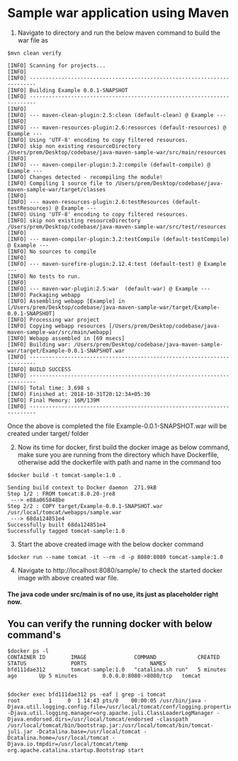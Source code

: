 # Sample war application using Maven 

1. Navigate to directory and run the below maven command to build the war file as
```
$mvn clean verify

[INFO] Scanning for projects...
[INFO]                                                                         
[INFO] ------------------------------------------------------------------------
[INFO] Building Example 0.0.1-SNAPSHOT
[INFO] ------------------------------------------------------------------------
[INFO] 
[INFO] --- maven-clean-plugin:2.5:clean (default-clean) @ Example ---
[INFO] 
[INFO] --- maven-resources-plugin:2.6:resources (default-resources) @ Example ---
[INFO] Using 'UTF-8' encoding to copy filtered resources.
[INFO] skip non existing resourceDirectory /Users/prem/Desktop/codebase/java-maven-sample-war/src/main/resources
[INFO] 
[INFO] --- maven-compiler-plugin:3.2:compile (default-compile) @ Example ---
[INFO] Changes detected - recompiling the module!
[INFO] Compiling 1 source file to /Users/prem/Desktop/codebase/java-maven-sample-war/target/classes
[INFO] 
[INFO] --- maven-resources-plugin:2.6:testResources (default-testResources) @ Example ---
[INFO] Using 'UTF-8' encoding to copy filtered resources.
[INFO] skip non existing resourceDirectory /Users/prem/Desktop/codebase/java-maven-sample-war/src/test/resources
[INFO] 
[INFO] --- maven-compiler-plugin:3.2:testCompile (default-testCompile) @ Example ---
[INFO] No sources to compile
[INFO] 
[INFO] --- maven-surefire-plugin:2.12.4:test (default-test) @ Example ---
[INFO] No tests to run.
[INFO] 
[INFO] --- maven-war-plugin:2.5:war  (default-war) @ Example ---
[INFO] Packaging webapp
[INFO] Assembling webapp [Example] in [/Users/prem/Desktop/codebase/java-maven-sample-war/target/Example-0.0.1-SNAPSHOT]
[INFO] Processing war project
[INFO] Copying webapp resources [/Users/prem/Desktop/codebase/java-maven-sample-war/src/main/webapp]
[INFO] Webapp assembled in [69 msecs]
[INFO] Building war: /Users/prem/Desktop/codebase/java-maven-sample-war/target/Example-0.0.1-SNAPSHOT.war
[INFO] ------------------------------------------------------------------------
[INFO] BUILD SUCCESS
[INFO] ------------------------------------------------------------------------
[INFO] Total time: 3.698 s
[INFO] Finished at: 2018-10-31T20:12:34+05:30
[INFO] Final Memory: 16M/139M
[INFO] ------------------------------------------------------------------------
```
Once the above is completed the file Example-0.0.1-SNAPSHOT.war will be created under target/ folder

2. Now its time for docker, first build the docker image as below command, make sure you are running from the directory which have Dockerfile, otherwise add the dockerfile with path and name in the command too
```
$docker build -t tomcat-sample:1.0 .

Sending build context to Docker daemon  271.9kB
Step 1/2 : FROM tomcat:8.0.20-jre8
 ---> e88a065848be
Step 2/2 : COPY target/Example-0.0.1-SNAPSHOT.war /usr/local/tomcat/webapps/sample.war
 ---> 68da124851e4
Successfully built 68da124851e4
Successfully tagged tomcat-sample:1.0
```
3. Start the above created image with the below docker command
```
$docker run --name tomcat -it --rm -d -p 8080:8080 tomcat-sample:1.0
```
4. Navigate to http://localhost:8080/sample/ to check the started docker image with above created war file.

#### The java code under src/main is of no use, its just as placeholder right now.

## You can verify the running docker with below command's
```
$docker ps -l
CONTAINER ID        IMAGE               COMMAND             CREATED             STATUS              PORTS                    NAMES
bfd111dae312        tomcat-sample:1.0   "catalina.sh run"   5 minutes ago       Up 5 minutes        0.0.0.0:8080->8080/tcp   tomcat


$docker exec bfd111dae312 ps -eaf | grep -i tomcat
root         1     0  1 14:43 pts/0    00:00:05 /usr/bin/java -Djava.util.logging.config.file=/usr/local/tomcat/conf/logging.properties -Djava.util.logging.manager=org.apache.juli.ClassLoaderLogManager -Djava.endorsed.dirs=/usr/local/tomcat/endorsed -classpath /usr/local/tomcat/bin/bootstrap.jar:/usr/local/tomcat/bin/tomcat-juli.jar -Dcatalina.base=/usr/local/tomcat -Dcatalina.home=/usr/local/tomcat -Djava.io.tmpdir=/usr/local/tomcat/temp org.apache.catalina.startup.Bootstrap start

```
